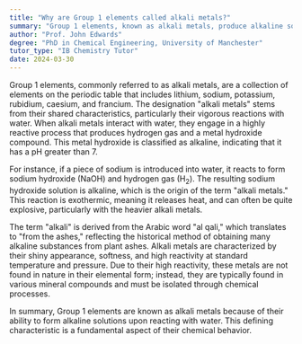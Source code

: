 ```yaml
---
title: "Why are Group 1 elements called alkali metals?"
summary: "Group 1 elements, known as alkali metals, produce alkaline solutions upon reacting with water."
author: "Prof. John Edwards"
degree: "PhD in Chemical Engineering, University of Manchester"
tutor_type: "IB Chemistry Tutor"
date: 2024-03-30
---
```


Group 1 elements, commonly referred to as alkali metals, are a collection of elements on the periodic table that includes lithium, sodium, potassium, rubidium, caesium, and francium. The designation "alkali metals" stems from their shared characteristics, particularly their vigorous reactions with water. When alkali metals interact with water, they engage in a highly reactive process that produces hydrogen gas and a metal hydroxide compound. This metal hydroxide is classified as alkaline, indicating that it has a pH greater than $7$.

For instance, if a piece of sodium is introduced into water, it reacts to form sodium hydroxide (NaOH) and hydrogen gas (H$_{2}$). The resulting sodium hydroxide solution is alkaline, which is the origin of the term "alkali metals." This reaction is exothermic, meaning it releases heat, and can often be quite explosive, particularly with the heavier alkali metals.

The term "alkali" is derived from the Arabic word "al qali," which translates to "from the ashes," reflecting the historical method of obtaining many alkaline substances from plant ashes. Alkali metals are characterized by their shiny appearance, softness, and high reactivity at standard temperature and pressure. Due to their high reactivity, these metals are not found in nature in their elemental form; instead, they are typically found in various mineral compounds and must be isolated through chemical processes.

In summary, Group 1 elements are known as alkali metals because of their ability to form alkaline solutions upon reacting with water. This defining characteristic is a fundamental aspect of their chemical behavior.
    